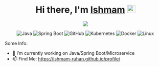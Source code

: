 <div align="center">
   <h1>Hi there, I'm <a href="https://ishmam-ruhan.github.io/profile/">Ishmam</a> <img src="https://media.giphy.com/media/hvRJCLFzcasrR4ia7z/giphy.gif" width="25px"> </h1>
</div>

<p align="center" >
	<a href="https://github.com/skekre98/skekre98"> 
    	<img  src="https://github-readme-stats.vercel.app/api?username=Ishmam-Ruhan&show_icons=true&count_private=true&theme=radical"/>
  	</a>
</p>

<p align="center">
	<a target="_blank"><img alt="Java" src="https://img.shields.io/badge/Java-%2312100E.svg?logo=java&style=for-the-badge"/></a>
	<a target="_blank"><img alt="Spring Boot" src="https://img.shields.io/badge/Spring Boot-%2312100E.svg?logo=spring&style=for-the-badge"/></a>
	<a target="_blank"><img alt="GitHub" src="https://img.shields.io/badge/Github-%2312100E.svg?logo=github&style=for-the-badge"/></a>
	<a target="_blank"><img alt="Kubernetes" src="https://img.shields.io/badge/Kubernetes-%2312100E.svg?logo=kubernetes&style=for-the-badge"/></a>
	<a target="_blank"><img alt="Docker" src="https://img.shields.io/badge/Docker-%2312100E.svg?logo=docker&style=for-the-badge"/></a>
	<a target="_blank"><img alt="Linux" src="https://img.shields.io/badge/linux-%2312100E.svg?logo=linux&style=for-the-badge"/></a> 
</p>



Some Info:

- 🔭 I’m currently working on Java/Spring Boot/Microservice
- 📫 Find Me: https://ishmam-ruhan.github.io/profile/ 

